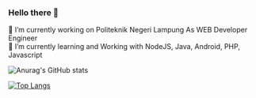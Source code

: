 ### Hello there 👋


🔭 I’m currently working on Politeknik Negeri Lampung As WEB Developer Engineer <br />
🌱 I’m currently learning and Working with NodeJS, Java, Android, PHP, Javascript <br />

![Anurag's GitHub stats](https://github-readme-stats.vercel.app/api?username=irfanltf&show_icons=true&theme=transparent)

[![Top Langs](https://github-readme-stats.vercel.app/api/top-langs/?username=irfanltf&layout=compact)](https://github.com/irfanltf/github-readme-stats)
